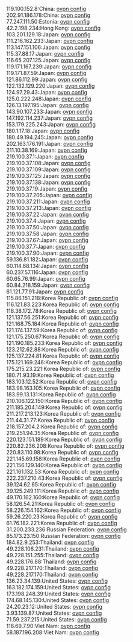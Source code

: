 119.100.152.8:China: [ovpn config](vpn/119_100_152_8.ovpn)  
202.91.186.178:China: [ovpn config](vpn/202_91_186_178.ovpn)  
77.247.111.50:Estonia: [ovpn config](vpn/77_247_111_50.ovpn)  
42.2.198.234:Hong Kong: [ovpn config](vpn/42_2_198_234.ovpn)  
103.201.129.18:Japan: [ovpn config](vpn/103_201_129_18.ovpn)  
111.216.162.233:Japan: [ovpn config](vpn/111_216_162_233.ovpn)  
113.147.151.106:Japan: [ovpn config](vpn/113_147_151_106.ovpn)  
115.37.88.17:Japan: [ovpn config](vpn/115_37_88_17.ovpn)  
116.65.207.125:Japan: [ovpn config](vpn/116_65_207_125.ovpn)  
119.171.167.239:Japan: [ovpn config](vpn/119_171_167_239.ovpn)  
119.171.87.59:Japan: [ovpn config](vpn/119_171_87_59.ovpn)  
121.86.112.99:Japan: [ovpn config](vpn/121_86_112_99.ovpn)  
122.132.129.220:Japan: [ovpn config](vpn/122_132_129_220.ovpn)  
124.97.29.43:Japan: [ovpn config](vpn/124_97_29_43.ovpn)  
125.0.222.248:Japan: [ovpn config](vpn/125_0_222_248.ovpn)  
126.13.197.195:Japan: [ovpn config](vpn/126_13_197_195.ovpn)  
143.90.107.233:Japan: [ovpn config](vpn/143_90_107_233.ovpn)  
147.192.114.237:Japan: [ovpn config](vpn/147_192_114_237.ovpn)  
153.179.225.243:Japan: [ovpn config](vpn/153_179_225_243.ovpn)  
180.1.17.18:Japan: [ovpn config](vpn/180_1_17_18.ovpn)  
180.49.194.245:Japan: [ovpn config](vpn/180_49_194_245.ovpn)  
202.163.176.191:Japan: [ovpn config](vpn/202_163_176_191.ovpn)  
211.10.38.169:Japan: [ovpn config](vpn/211_10_38_169.ovpn)  
219.100.37.1:Japan: [ovpn config](vpn/219_100_37_1.ovpn)  
219.100.37.108:Japan: [ovpn config](vpn/219_100_37_108.ovpn)  
219.100.37.109:Japan: [ovpn config](vpn/219_100_37_109.ovpn)  
219.100.37.125:Japan: [ovpn config](vpn/219_100_37_125.ovpn)  
219.100.37.138:Japan: [ovpn config](vpn/219_100_37_138.ovpn)  
219.100.37.19:Japan: [ovpn config](vpn/219_100_37_19.ovpn)  
219.100.37.205:Japan: [ovpn config](vpn/219_100_37_205.ovpn)  
219.100.37.211:Japan: [ovpn config](vpn/219_100_37_211.ovpn)  
219.100.37.213:Japan: [ovpn config](vpn/219_100_37_213.ovpn)  
219.100.37.22:Japan: [ovpn config](vpn/219_100_37_22.ovpn)  
219.100.37.4:Japan: [ovpn config](vpn/219_100_37_4.ovpn)  
219.100.37.50:Japan: [ovpn config](vpn/219_100_37_50.ovpn)  
219.100.37.58:Japan: [ovpn config](vpn/219_100_37_58.ovpn)  
219.100.37.67:Japan: [ovpn config](vpn/219_100_37_67.ovpn)  
219.100.37.7:Japan: [ovpn config](vpn/219_100_37_7.ovpn)  
219.100.37.90:Japan: [ovpn config](vpn/219_100_37_90.ovpn)  
59.136.81.182:Japan: [ovpn config](vpn/59_136_81_182.ovpn)  
60.114.68.134:Japan: [ovpn config](vpn/60_114_68_134.ovpn)  
60.237.57.116:Japan: [ovpn config](vpn/60_237_57_116.ovpn)  
60.65.76.99:Japan: [ovpn config](vpn/60_65_76_99.ovpn)  
60.84.218.159:Japan: [ovpn config](vpn/60_84_218_159.ovpn)  
61.121.77.91:Japan: [ovpn config](vpn/61_121_77_91.ovpn)  
115.86.151.218:Korea Republic of: [ovpn config](vpn/115_86_151_218.ovpn)  
116.121.83.223:Korea Republic of: [ovpn config](vpn/116_121_83_223.ovpn)  
118.38.172.78:Korea Republic of: [ovpn config](vpn/118_38_172_78.ovpn)  
121.137.56.251:Korea Republic of: [ovpn config](vpn/121_137_56_251.ovpn)  
121.168.75.184:Korea Republic of: [ovpn config](vpn/121_168_75_184.ovpn)  
121.174.137.59:Korea Republic of: [ovpn config](vpn/121_174_137_59.ovpn)  
121.175.250.67:Korea Republic of: [ovpn config](vpn/121_175_250_67.ovpn)  
121.190.185.233:Korea Republic of: [ovpn config](vpn/121_190_185_233.ovpn)  
123.212.62.88:Korea Republic of: [ovpn config](vpn/123_212_62_88.ovpn)  
125.137.224.81:Korea Republic of: [ovpn config](vpn/125_137_224_81.ovpn)  
175.121.169.246:Korea Republic of: [ovpn config](vpn/175_121_169_246.ovpn)  
175.215.23.221:Korea Republic of: [ovpn config](vpn/175_215_23_221.ovpn)  
180.71.93.19:Korea Republic of: [ovpn config](vpn/180_71_93_19.ovpn)  
183.103.12.52:Korea Republic of: [ovpn config](vpn/183_103_12_52.ovpn)  
183.98.163.105:Korea Republic of: [ovpn config](vpn/183_98_163_105.ovpn)  
183.99.13.131:Korea Republic of: [ovpn config](vpn/183_99_13_131.ovpn)  
210.106.122.150:Korea Republic of: [ovpn config](vpn/210_106_122_150.ovpn)  
211.185.204.149:Korea Republic of: [ovpn config](vpn/211_185_204_149.ovpn)  
211.217.213.123:Korea Republic of: [ovpn config](vpn/211_217_213_123.ovpn)  
211.44.31.77:Korea Republic of: [ovpn config](vpn/211_44_31_77.ovpn)  
218.157.204.2:Korea Republic of: [ovpn config](vpn/218_157_204_2.ovpn)  
219.251.94.35:Korea Republic of: [ovpn config](vpn/219_251_94_35.ovpn)  
220.123.151.189:Korea Republic of: [ovpn config](vpn/220_123_151_189.ovpn)  
220.82.236.208:Korea Republic of: [ovpn config](vpn/220_82_236_208.ovpn)  
220.83.110.98:Korea Republic of: [ovpn config](vpn/220_83_110_98.ovpn)  
221.145.69.158:Korea Republic of: [ovpn config](vpn/221_145_69_158.ovpn)  
221.156.129.140:Korea Republic of: [ovpn config](vpn/221_156_129_140.ovpn)  
221.161.132.53:Korea Republic of: [ovpn config](vpn/221_161_132_53.ovpn)  
222.237.210.43:Korea Republic of: [ovpn config](vpn/222_237_210_43.ovpn)  
39.124.62.65:Korea Republic of: [ovpn config](vpn/39_124_62_65.ovpn)  
39.125.249.111:Korea Republic of: [ovpn config](vpn/39_125_249_111.ovpn)  
49.170.162.160:Korea Republic of: [ovpn config](vpn/49_170_162_160.ovpn)  
58.126.54.21:Korea Republic of: [ovpn config](vpn/58_126_54_21.ovpn)  
58.226.154.162:Korea Republic of: [ovpn config](vpn/58_226_154_162.ovpn)  
59.26.220.23:Korea Republic of: [ovpn config](vpn/59_26_220_23.ovpn)  
61.76.182.221:Korea Republic of: [ovpn config](vpn/61_76_182_221.ovpn)  
31.200.233.236:Russian Federation: [ovpn config](vpn/31_200_233_236.ovpn)  
85.173.23.150:Russian Federation: [ovpn config](vpn/85_173_23_150.ovpn)  
184.82.9.253:Thailand: [ovpn config](vpn/184_82_9_253.ovpn)  
49.228.106.231:Thailand: [ovpn config](vpn/49_228_106_231.ovpn)  
49.228.151.255:Thailand: [ovpn config](vpn/49_228_151_255.ovpn)  
49.228.176.88:Thailand: [ovpn config](vpn/49_228_176_88.ovpn)  
49.228.217.170:Thailand: [ovpn config](vpn/49_228_217_170.ovpn)  
49.228.217.170:Thailand: [ovpn config](vpn/49_228_217_170.ovpn)  
136.23.34.139:United States: [ovpn config](vpn/136_23_34_139.ovpn)  
163.182.174.159:United States: [ovpn config](vpn/163_182_174_159.ovpn)  
173.198.248.39:United States: [ovpn config](vpn/173_198_248_39.ovpn)  
174.68.145.130:United States: [ovpn config](vpn/174_68_145_130.ovpn)  
24.20.23.12:United States: [ovpn config](vpn/24_20_23_12.ovpn)  
3.93.139.87:United States: [ovpn config](vpn/3_93_139_87.ovpn)  
71.59.237.215:United States: [ovpn config](vpn/71_59_237_215.ovpn)  
118.69.7.90:Viet Nam: [ovpn config](vpn/118_69_7_90.ovpn)  
58.187.196.208:Viet Nam: [ovpn config](vpn/58_187_196_208.ovpn)  
